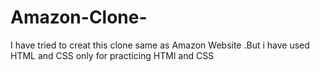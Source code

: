 # Amazon-Clone-
I have tried to  creat this clone same as Amazon Website .But i have used HTML and CSS only for practicing HTMl and CSS
